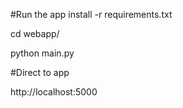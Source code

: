 #Run the app
install -r requirements.txt

cd webapp/

python main.py

#Direct to app

http://localhost:5000

#
